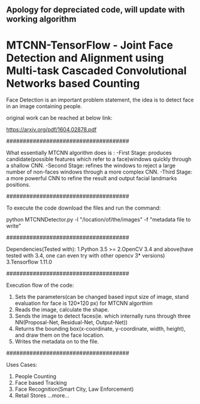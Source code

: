 ## Apology for depreciated code, will update with working algorithm

# MTCNN-TensorFlow - Joint Face Detection and Alignment using Multi-task Cascaded Convolutional Networks based Counting
Face Detection is an important problem statement, the idea is to detect face in an image containing people.

original work can be reached at below link:

https://arxiv.org/pdf/1604.02878.pdf

#####################################

What essentially MTCNN algorithm does is :
-First Stage: produces candidate(possible features which refer to a face)windows quickly through a shallow CNN.
-Second Stage: refines the windows to reject a large number of non-faces windows through a more complex CNN.
-Third Stage: a more powerful CNN to refine the result and output facial landmarks positions.

#####################################

To execute the code download the files 
and run the command:

python MTCNNDetector.py -l "/location/of/the/images" -f "metadata file to write"

#####################################

Dependencies(Tested with):
1.Python 3.5 >=
2.OpenCV 3.4 and above(have tested with 3.4, one can even try with other opencv 3* versions)
3.Tensorflow 1.11.0

#####################################

Execution flow of the code:
1. Sets the parameters(can be changed based input size of image, stand evaluation for face is 120*120 px) for MTCNN algorthim
2. Reads the image, calculate the shape.
3. Sends the image to detect faces(ie. which internally runs through three NN(Proposal-Net, Residual-Net, Output-Net))
4. Returns the bounding box(x-coordinate, y-coordinate, width, height), and draw them on the face location.
5. Writes the metadata on to the file.

#####################################

Uses Cases:
1. People Counting
2. Face based Tracking
3. Face Recognition(Smart City, Law Enforcement)
4. Retail Stores
...more...




